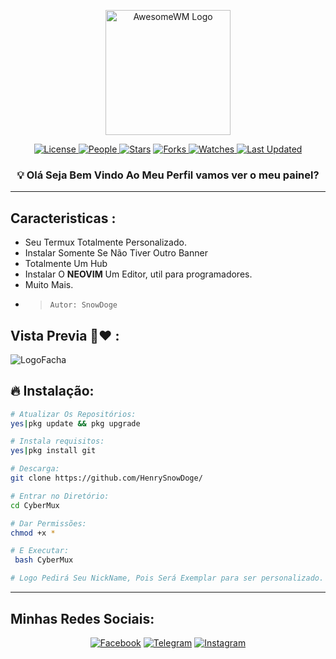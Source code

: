 <p align="center">
<a href="https://github.com/"><img alt="AwesomeWM Logo" height="200" align = "center" src="https://github.com/Ux4hack/CyberMux/blob/main/.logo.png"></a> 
</p>

<div align = "center">
<a href="https://github.com/Ux4hack/CyberMux/blob/main/LICENSE">
<img alt="License" src="https://img.shields.io/github/license/Ux4hack/CyberMux?style=flat&color=eee&label="> </a>

<a href="https://github.com/Ux4hack/CyberMux/graphs/contributors">
<img alt="People" src="https://img.shields.io/github/contributors/Ux4hack/CyberMux?style=flat&color=ffaaf2&label=People"> </a>

<a href="https://github.com/Ux4hack/CyberMux/stargazers">
<img alt="Stars" src="https://img.shields.io/github/stars/Ux4hack/CyberMux?style=flat&color=98c379&label=Stars"></a>

<a href="https://github.com/Ux4hack/CyberMux/network/members">
<img alt="Forks" src="https://img.shields.io/github/forks/Ux4hack/CyberMux?style=flat&color=66a8e0&label=Forks"> </a>

<a href="https://github.com/Ux4hack/CyberMux/watchers">
<img alt="Watches" src="https://img.shields.io/github/watchers/Ux4hack/CyberMux?style=flat&color=f5d08b&label=Watches"> </a>

<a href="https://github.com/Ux4hack/CyberMux/pulse">
<img alt="Last Updated" src="https://img.shields.io/github/last-commit/Ux4hack/CyberMux?style=flat&color=e06c75&label="> </a>

<h3>💡 Olá Seja Bem Vindo Ao Meu Perfil vamos ver o meu painel?</h3>
</a>
</div>
 
---

## Caracteristicas :

* Seu Termux Totalmente Personalizado.
* Instalar Somente Se Não Tiver Outro Banner
* Totalmente Um Hub
* Instalar O **NEOVIM** Um Editor, util para programadores.
* Muito Mais.
- > ` Autor: SnowDoge `


## Vista Previa 👀❤ :

![LogoFacha](https://github.com/Ux4hack/CyberMux/blob/main/.2logo.png)

## 🔥 Instalação:

```bash
# Atualizar Os Repositórios:
yes|pkg update && pkg upgrade

# Instala requisitos:
yes|pkg install git

# Descarga:
git clone https://github.com/HenrySnowDoge/

# Entrar no Diretório:
cd CyberMux

# Dar Permissões:
chmod +x *

# E Executar:
 bash CyberMux

# Logo Pedirá Seu NickName, Pois Será Exemplar para ser personalizado.

```
---

## Minhas Redes Sociais:

<p align="center">
<a href="https://www.facebook.com/Er4NotFound?mibextid=ZbWKwL)"><img title="Facebook" src="https://img.shields.io/badge/Facebook-black?style=for-the-badge&logo=facebook"></a>
<a href="https://t.me/Ux4hack"><img title="Telegram" src="https://img.shields.io/badge/Telegram-black?style=for-the-badge&logo=Telegram"></a>
<a href="https://instagram.com/erasmogalvez_404?igshid=NGExMmI2YTkyZg=="><img title="Instagram" src="https://img.shields.io/badge/INSTAGRAM-black?style=for-the-badge&logo=instagram"></a>
